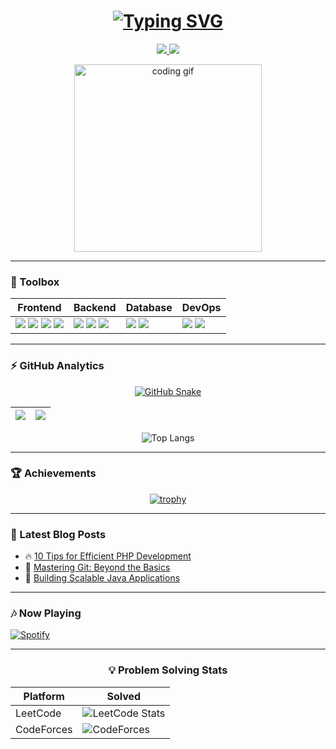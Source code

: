 <h1 align="center">
  <a href="https://git.io/typing-svg">
    <img src="https://readme-typing-svg.demolab.com?font=Fira+Code&size=30&duration=4000&pause=1000&color=FE5500&center=true&vCenter=true&width=600&lines=Hello%2C+World!+%F0%9F%91%8B;I'm+Syed+Marjan+Ghazi+%F0%9F%91%A8%E2%80%8D%F0%9F%92%BB;Full-Stack+Developer+%F0%9F%92%BB%F0%9F%93%88;Tech+Enthusiast+%F0%9F%94%A5;Open-Source+Contributor+%E2%9C%8A" alt="Typing SVG" />
  </a>
</h1>

<p align="center">
  <a href="https://www.linkedin.com/in/syedmarjanghazi">
    <img src="https://img.shields.io/badge/-CONNECT-blue?style=for-the-badge&logo=Linkedin&logoColor=white&link=https://www.linkedin.com/in/syedmarjanghazi" />
  </a>
  <a href="mailto:syedmarjanghazi@gmail.com">
    <img src="https://img.shields.io/badge/-SAY_HI!-critical?style=for-the-badge&logo=Gmail&logoColor=white" />
  </a>
</p>

<div align="center">
  <img src="https://media.giphy.com/media/qgQUggAC3Pfv687qPC/giphy.gif" width="300" alt="coding gif">
</div>

---

### 🧰 Toolbox

<div align="center">
  
| **Frontend** | **Backend** | **Database** | **DevOps** |
|--------------|-------------|--------------|------------|
| <img src="https://img.shields.io/badge/HTML5-E34F26?style=for-the-badge&logo=html5&logoColor=white"> <img src="https://img.shields.io/badge/CSS3-1572B6?style=for-the-badge&logo=css3&logoColor=white"> <img src="https://img.shields.io/badge/JavaScript-323330?style=for-the-badge&logo=javascript&logoColor=F7DF1E"> <img src="https://img.shields.io/badge/Bootstrap-563D7C?style=for-the-badge&logo=bootstrap&logoColor=white"> | <img src="https://img.shields.io/badge/PHP-777BB4?style=for-the-badge&logo=php&logoColor=white"> <img src="https://img.shields.io/badge/Java-ED8B00?style=for-the-badge&logo=openjdk&logoColor=white"> <img src="https://img.shields.io/badge/Python-3776AB?style=for-the-badge&logo=python&logoColor=white"> | <img src="https://img.shields.io/badge/MySQL-005C84?style=for-the-badge&logo=mysql&logoColor=white"> <img src="https://img.shields.io/badge/SQLite-07405E?style=for-the-badge&logo=sqlite&logoColor=white"> | <img src="https://img.shields.io/badge/GIT-E44C30?style=for-the-badge&logo=git&logoColor=white"> <img src="https://img.shields.io/badge/Docker-2CA5E0?style=for-the-badge&logo=docker&logoColor=white"> |

</div>

---

### ⚡ GitHub Analytics

<div align="center">
  
[![GitHub Snake](https://github.com/marjanghazi/marjanghazi/blob/output/github-contribution-grid-snake.svg)](https://github.com/marjanghazi)

| <img align="center" src="https://github-readme-stats.vercel.app/api?username=marjanghazi&show_icons=true&theme=radical&hide_border=true"> | <img align="center" src="https://github-readme-streak-stats.herokuapp.com/?user=marjanghazi&theme=radical&hide_border=true"> |
| ------------- | ------------- |

![Top Langs](https://github-readme-stats.vercel.app/api/top-langs/?username=marjanghazi&layout=compact&theme=radical&hide_border=true)

</div>

---

### 🏆 Achievements

<div align="center">
  
[![trophy](https://github-profile-trophy.vercel.app/?username=marjanghazi&theme=onedark&row=2&column=4)](https://github.com/ryo-ma/github-profile-trophy)

</div>

---

### 📝 Latest Blog Posts

<!-- Replace with your actual blog posts -->
- 🔥 [10 Tips for Efficient PHP Development](https://example.com)
- 🚀 [Mastering Git: Beyond the Basics](https://example.com)
- 🎯 [Building Scalable Java Applications](https://example.com)

---

### 🎶 Now Playing

[![Spotify](https://novatorem.vercel.app/api/spotify)](https://open.spotify.com/user/yourusername)

---

<div align="center">
  <h3>💡 Problem Solving Stats</h3>
  
  | Platform | Solved |
  |----------|--------|
  | LeetCode | ![LeetCode Stats](https://leetcard.jacoblin.cool/syedmarjanghazi?theme=dark) |
  | CodeForces | ![CodeForces](https://badges.joonhyung.xyz/codeforces/syedmarjanghazi.svg) |
</div>
